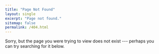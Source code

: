 ```yaml
---
title: "Page Not Found"
layout: single
excerpt: "Page not found."
sitemap: false
permalink: /404.html
---
```


Sorry, but the page you were trying to view does not exist --- perhaps you can try searching for it below.
